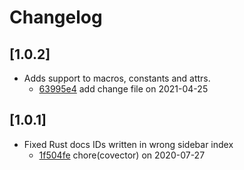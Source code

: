 # Changelog

## \[1.0.2]

- Adds support to macros, constants and attrs.
  - [63995e4](https://github.com/tauri-apps/rustdocusaurus/commit/63995e4244ddf990cb56ee69088c64f3499b6f14) add change file on 2021-04-25

## \[1.0.1]

- Fixed Rust docs IDs written in wrong sidebar index
  - [1f504fe](https://github.com/tauri-apps/rustdocusaurus/commit/1f504fe9cf5b42790d3b623a0a30b8918864160b) chore(covector) on 2020-07-27
